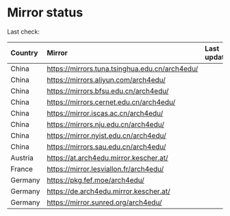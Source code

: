 <script src="./time.js"></script>
# Mirror status
Last check: <script type="text/javascript">localize(1739078447.1988893);</script>

|Country|Mirror|Last update|
|:------|:-----|:----------|
|China|https://mirrors.tuna.tsinghua.edu.cn/arch4edu/|<script type="text/javascript">localize(1739039940);</script>|
|China|https://mirrors.aliyun.com/arch4edu/|<script type="text/javascript">localize(1739039940);</script>|
|China|https://mirrors.bfsu.edu.cn/arch4edu/|<script type="text/javascript">localize(1739039940);</script>|
|China|https://mirrors.cernet.edu.cn/arch4edu/|<script type="text/javascript">localize(1739039940);</script>|
|China|https://mirror.iscas.ac.cn/arch4edu/|<script type="text/javascript">localize(1739039940);</script>|
|China|https://mirrors.nju.edu.cn/arch4edu/|<script type="text/javascript">localize(1738996593);</script>|
|China|https://mirror.nyist.edu.cn/arch4edu/|<script type="text/javascript">localize(1739039940);</script>|
|China|https://mirrors.sau.edu.cn/arch4edu/|<script type="text/javascript">localize(1731653531);</script>|
|Austria|https://at.arch4edu.mirror.kescher.at/|<script type="text/javascript">localize(1739039940);</script>|
|France|https://mirror.lesviallon.fr/arch4edu/|<script type="text/javascript">localize(1739039940);</script>|
|Germany|https://pkg.fef.moe/arch4edu/|<script type="text/javascript">localize(1739039940);</script>|
|Germany|https://de.arch4edu.mirror.kescher.at/|<script type="text/javascript">localize(1739039940);</script>|
|Germany|https://mirror.sunred.org/arch4edu/|<script type="text/javascript">localize(1739039940);</script>|

<script src="./tablefilter/tablefilter.js"></script>
<script src="./table.js"></script>